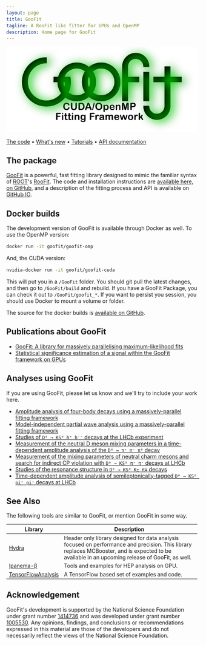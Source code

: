 ```yaml
---
layout: page
title: GooFit
tagline: A RooFit like fitter for GPUs and OpenMP
description: Home page for GooFit
---
```


[![GooFit Logo](./images/GooFitLogo.png)][GooFit]

[The code][GooFit] • [What's new](https://github.com/GooFit/GooFit/blob/master/CHANGELOG.md) • [Tutorials] • [API documentation]


## The package

[GooFit] is a powerful, fast fitting library designed to mimic the familiar syntax of [ROOT](https://root.cern.ch)'s [RooFit](http://roofit.sourceforge.net). The code and installation instructions are [available here, on GitHub][GooFit], and a description of the fitting process and API is available on [GitHub IO](https://GooFit.github.io/GooFit).


## Docker builds

The development version of GooFit is available through Docker as well. To use the OpenMP version:

```bash
docker run -it goofit/goofit-omp
```

And, the CUDA version:

```bash
nvidia-docker run -it goofit/goofit-cuda
```

This will put you in a `/GooFit` folder. You should git pull the latest changes, and then go to `/GooFit/build` and rebuild. If you have a GooFit Package, you can check it out to `/GooFit/goofit_*`. If you want to persist you session, you should use Docker to mount a volume or folder.

The source for the docker builds is [available on GitHub](https://github.com/GooFit/goofit-docker).

## Publications about GooFit

* [GooFit: A library for massively parallelising maximum-likelihood fits](http://inspirehep.net/record/1302129)
* [Statistical significance estimation of a signal within the GooFit framework on GPUs](http://inspirehep.net/record/1519638)

## Analyses using GooFit

If you are using GooFit, please let us know and we'll try to include your work here.

* [Amplitude analysis of four-body decays using a massively-parallel fitting framework](http://inspirehep.net/record/1514733)
* [Model-independent partial wave analysis using a massively-parallel fitting framework](http://inspirehep.net/record/1516800)
* [Studies of `D⁰ → KS⁰ h⁺ h′⁻` decays at the LHCb experiment](http://inspirehep.net/record/1503518)
* [Measurement of the neutral D meson mixing parameters in a time-dependent amplitude analysis of the `D⁰ → π⁺ π⁻ π⁰` decay](http://inspirehep.net/record/1441203)
* [Measurement of the mixing parameters of neutral charm mesons and search for indirect CP violation with `D⁰ → KS⁰ π⁺ π⁻` decays at LHCb](http://inspirehep.net/record/1503629)
* [Studies of the resonance structure in `D⁰ → KS⁰ K± π∓` decays](http://inspirehep.net/record/1394391)
* [Time-dependent amplitude analysis of semileptonically-tagged `D⁰ → KS⁰ pi⁺ pi⁻` decays at LHCb](http://inspirehep.net/record/1264020)

## See Also

The following tools are similar to GooFit, or mention GooFit in some way.

| Library   | Description |
|-----------|-------------|
| [Hydra](https://github.com/MultithreadCorner/Hydra) | Header only library designed for data analysis focused on performance and precision. This library replaces MCBooster, and is expected to be available in an upcoming release of GooFit, as well. |
| [Ipanema-β](http://inspirehep.net/record/1602619) | Tools and examples for HEP analysis on GPU. |
| [TensorFlowAnalysis](https://gitlab.cern.ch/poluekt/TensorFlowAnalysis) | A TensorFlow based set of examples and code. |

 
## Acknowledgement 

GooFit's development is supported by the National Science Foundation under grant number [1414736]
and was developed under grant number [1005530]. 
Any opinions, findings, and conclusions or recommendations expressed in this material are those of the developers
and do not necessarily reflect the views of the National Science Foundation.

[GooFit]:            https://github.com/GooFit/GooFit
[1005530]:           https://nsf.gov/awardsearch/showAward?AWD_ID=1005530
[1414736]:           https://nsf.gov/awardsearch/showAward?AWD_ID=1414736
[Tutorials]:         https://henryiii.gitbooks.io/goofit/content/
[API documentation]: https://GooFit.github.io/GooFit
